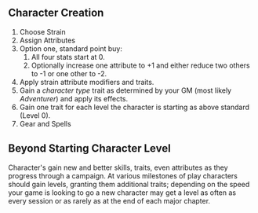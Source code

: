 ## Character Creation

1. Choose Strain
2. Assign Attributes
3. Option one, standard point buy:
   1. All four stats start at 0.
   2. Optionally increase one attribute to +1 and either reduce two others to -1 or one other to -2.
4. Apply strain attribute modifiers and traits.
5. Gain a _character type_ trait as determined by your GM (most likely _Adventurer_) and apply its effects.
6. Gain one trait for each level the character is starting as above standard (Level 0).
7. Gear and Spells

## Beyond Starting Character Level

Character's gain new and better skills, traits, even attributes as they progress through a campaign. At various milestones of play characters should gain levels, granting them additional traits; depending on the speed your game is looking to go a new character may get a level as often as every session or as rarely as at the end of each major chapter.
